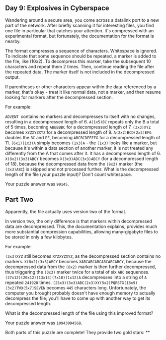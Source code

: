 ## Day 9: Explosives in Cyberspace

Wandering around a secure area, you come across a datalink port to a new part of the network. After briefly scanning it for interesting files, you find one file in particular that catches your attention. It's compressed with an experimental format, but fortunately, the documentation for the format is nearby.

The format compresses a sequence of characters. Whitespace is ignored. To indicate that some sequence should be repeated, a marker is added to the file, like (10x2). To decompress this marker, take the subsequent 10 characters and repeat them 2 times. Then, continue reading the file after the repeated data. The marker itself is not included in the decompressed output.

If parentheses or other characters appear within the data referenced by a marker, that's okay - treat it like normal data, not a marker, and then resume looking for markers after the decompressed section.

For example:

`ADVENT `contains no markers and decompresses to itself with no changes, resulting in a decompressed length of 6.
`A(1x5)BC` repeats only the B a total of 5 times, becoming `ABBBBBC` for a decompressed length of 7.
`(3x3)XYZ` becomes `XYZXYZXYZ` for a decompressed length of 9.
`A(2x2)BCD(2x2)EFG` doubles the `BC` and `EF`, becoming `ABCBCDEFEFG` for a decompressed length of 11.
`(6x1)(1x3)A` simply becomes `(1x3)A` - the `(1x3)` looks like a marker, but because it's within a data section of another marker, it is not treated any differently from the A that comes after it. It has a decompressed length of 6.
`X(8x2)(3x3)ABCY` becomes `X(3x3)ABC(3x3)ABCY` (for a decompressed length of 18), because the decompressed data from the `(8x2)` marker (the `(3x3)ABC`) is skipped and not processed further.
What is the decompressed length of the file (your puzzle input)? Don't count whitespace.

Your puzzle answer was `99145`.

## Part Two

Apparently, the file actually uses version two of the format.

In version two, the only difference is that markers within decompressed data are decompressed. This, the documentation explains, provides much more substantial compression capabilities, allowing many-gigabyte files to be stored in only a few kilobytes.

For example:

`(3x3)XYZ` still becomes `XYZXYZXYZ`, as the decompressed section contains no markers.
`X(8x2)(3x3)ABCY` becomes `XABCABCABCABCABCABCY`, because the decompressed data from the `(8x2)` marker is then further decompressed, thus triggering the `(3x3)` marker twice for a total of six `ABC` sequences.
`(27x12)(20x12)(13x14)(7x10)(1x12)A` decompresses into a string of `A` repeated `241920` times.
`(25x3)(3x3)ABC(2x3)XY(5x2)PQRSTX(18x9)(3x2)TWO(5x7)SEVEN` becomes `445` characters long.
Unfortunately, the computer you brought probably doesn't have enough memory to actually decompress the file; you'll have to come up with another way to get its decompressed length.

What is the decompressed length of the file using this improved format?

Your puzzle answer was `10943094568`.

Both parts of this puzzle are complete! They provide two gold stars: **